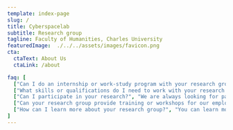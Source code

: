 ```yaml
---
template: index-page
slug: /
title: Cyberspacelab
subtitle: Research group
tagline: Faculty of Humanities, Charles University
featuredImage:  ./../../assets/images/favicon.png
cta:
  ctaText: About Us
  ctaLink: /about

faq: [
  ["Can I do an internship or work-study program with your research group?", "Yes, we  offer internship and work-study opportunities for undergraduate and graduate students. Please check our website or contact us directly for more information about current opportunities."],
  ["What skills or qualifications do I need to work with your research group?", "We welcome students from a variety of backgrounds and disciplines, including psychology, neuroscience, computer science, engineering, and more. Strong analytical skills, attention to detail, and an interest in spatial navigation and virtual reality are all important for success."],
  ["Can I participate in your research?", "We are always looking for participants for our research studies! If you are interested in participating, please contact us using the information provided on our website."],
  ["Can your research group provide training or workshops for our employees?", "Yes, we can provide training and workshops on a variety of topics related to spatial navigation, virtual reality, and cognitive performance. Please contact us to learn more."],
  ["How can I learn more about your research group?", "You can learn more about our research group and our ongoing projects by exploring our website and following us on social media. We also welcome inquiries from individuals and organizations interested in collaborating with us."]
]
---
```

